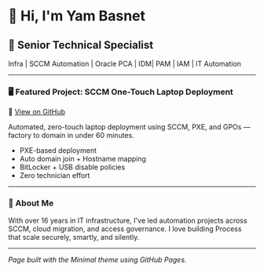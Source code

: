 # 👋 Hi, I'm Yam Basnet

## 💼 Senior Technical Specialist  
Infra | SCCM Automation | Oracle PCA | IDM| PAM | IAM | IT Automation

---

### 🖥️ Featured Project: SCCM One-Touch Laptop Deployment  
📁 [View on GitHub](https://github.com/okarjun/sccm-one-touch-deployment)

Automated, zero-touch laptop deployment using SCCM, PXE, and GPOs — factory to domain in under 60 minutes.

- PXE-based deployment  
- Auto domain join + Hostname mapping  
- BitLocker + USB disable policies  
- Zero technician effort  

---

### 📌 About Me

With over 16 years in IT infrastructure, I've led automation projects across SCCM, cloud migration, and access governance. I love building Process that scale securely, smartly, and silently.

---

_Page built with the Minimal theme using GitHub Pages._
